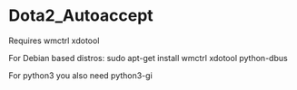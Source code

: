 # Dota2_Autoaccept

Requires wmctrl xdotool


For Debian based distros:
sudo apt-get install wmctrl xdotool python-dbus


For python3 you also need python3-gi
